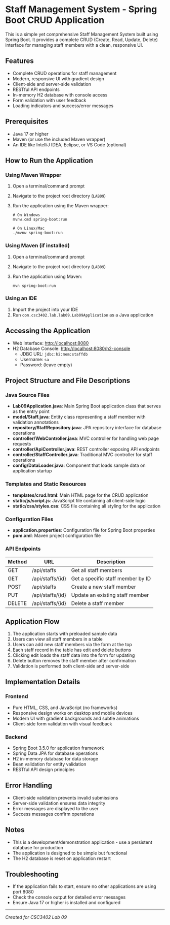 # Staff Management System - Spring Boot CRUD Application

This is a simple yet comprehensive Staff Management System built using Spring Boot. It provides a complete CRUD (Create, Read, Update, Delete) interface for managing staff members with a clean, responsive UI.

## Features

- Complete CRUD operations for staff management
- Modern, responsive UI with gradient design
- Client-side and server-side validation
- RESTful API endpoints
- In-memory H2 database with console access
- Form validation with user feedback
- Loading indicators and success/error messages

## Prerequisites

- Java 17 or higher
- Maven (or use the included Maven wrapper)
- An IDE like IntelliJ IDEA, Eclipse, or VS Code (optional)

## How to Run the Application

### Using Maven Wrapper

1. Open a terminal/command prompt
2. Navigate to the project root directory (`LAB09`)
3. Run the application using the Maven wrapper:

   ```
   # On Windows
   mvnw.cmd spring-boot:run

   # On Linux/Mac
   ./mvnw spring-boot:run
   ```

### Using Maven (if installed)

1. Open a terminal/command prompt
2. Navigate to the project root directory (`LAB09`)
3. Run the application using Maven:

   ```
   mvn spring-boot:run
   ```

### Using an IDE

1. Import the project into your IDE
2. Run `com.csc3402.lab.lab09.Lab09Application` as a Java application

## Accessing the Application

- Web Interface: [http://localhost:8080](http://localhost:8080)
- H2 Database Console: [http://localhost:8080/h2-console](http://localhost:8080/h2-console)
  - JDBC URL: `jdbc:h2:mem:staffdb`
  - Username: `sa`
  - Password: (leave empty)

## Project Structure and File Descriptions

### Java Source Files

- **Lab09Application.java**: Main Spring Boot application class that serves as the entry point
- **model/Staff.java**: Entity class representing a staff member with validation annotations
- **repository/StaffRepository.java**: JPA repository interface for database operations
- **controller/WebController.java**: MVC controller for handling web page requests
- **controller/ApiController.java**: REST controller exposing API endpoints
- **controller/StaffController.java**: Traditional MVC controller for staff operations
- **config/DataLoader.java**: Component that loads sample data on application startup

### Templates and Static Resources

- **templates/crud.html**: Main HTML page for the CRUD application
- **static/js/script.js**: JavaScript file containing all client-side logic
- **static/css/styles.css**: CSS file containing all styling for the application

### Configuration Files

- **application.properties**: Configuration file for Spring Boot properties
- **pom.xml**: Maven project configuration file

### API Endpoints

| Method | URL                   | Description                               |
|--------|------------------------|-------------------------------------------|
| GET    | /api/staffs           | Get all staff members                      |
| GET    | /api/staffs/{id}      | Get a specific staff member by ID          |
| POST   | /api/staffs           | Create a new staff member                  |
| PUT    | /api/staffs/{id}      | Update an existing staff member            |
| DELETE | /api/staffs/{id}      | Delete a staff member                      |

## Application Flow

1. The application starts with preloaded sample data
2. Users can view all staff members in a table
3. Users can add new staff members via the form at the top
4. Each staff record in the table has edit and delete buttons
5. Clicking edit loads the staff data into the form for updating
6. Delete button removes the staff member after confirmation
7. Validation is performed both client-side and server-side

## Implementation Details

### Frontend

- Pure HTML, CSS, and JavaScript (no frameworks)
- Responsive design works on desktop and mobile devices
- Modern UI with gradient backgrounds and subtle animations
- Client-side form validation with visual feedback

### Backend

- Spring Boot 3.5.0 for application framework
- Spring Data JPA for database operations
- H2 in-memory database for data storage
- Bean validation for entity validation
- RESTful API design principles

## Error Handling

- Client-side validation prevents invalid submissions
- Server-side validation ensures data integrity
- Error messages are displayed to the user
- Success messages confirm operations

## Notes

- This is a development/demonstration application - use a persistent database for production
- The application is designed to be simple but functional
- The H2 database is reset on application restart

## Troubleshooting

- If the application fails to start, ensure no other applications are using port 8080
- Check the console output for detailed error messages
- Ensure Java 17 or higher is installed and configured

---

*Created for CSC3402 Lab 09*
